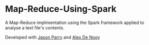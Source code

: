 # Map-Reduce-Using-Spark 

A Map-Reduce implimentation using the Spark framework applied to analyse a text file's contents.

Developed with [Jason Parry](https://github.com/JasP19) and [Alex De Nooy](https://github.com/adenooy)
